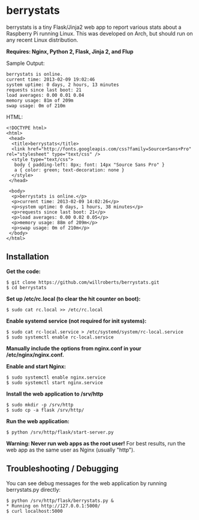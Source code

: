berrystats
==========

berrystats is a tiny Flask/Jinja2 web app to report various stats about a Raspberry Pi running Linux.
This was developed on Arch, but should run on any recent Linux distribution.

**Requires: Nginx, Python 2, Flask, Jinja 2, and Flup**

Sample Output:

    berrystats is online.
    current time: 2013-02-09 19:02:46
    system uptime: 0 days, 2 hours, 13 minutes
    requests since last boot: 21
    load averages: 0.00 0.01 0.04
    memory usage: 81m of 209m
    swap usage: 0m of 210m

HTML:

    <!DOCTYPE html>
    <html>
     <head>
      <title>berrystats</title>
      <link href="http://fonts.googleapis.com/css?family=Source+Sans+Pro" rel="stylesheet" type="text/css" />
      <style type="text/css">
       body { padding-left: 8px; font: 14px "Source Sans Pro" }
       a { color: green; text-decoration: none }
      </style>
     </head>

     <body>
      <p>berrystats is online.</p>
      <p>current time: 2013-02-09 14:02:26</p>
      <p>system uptime: 0 days, 1 hours, 38 minutes</p>
      <p>requests since last boot: 21</p>
      <p>load averages: 0.00 0.02 0.05</p>
      <p>memory usage: 88m of 209m</p>
      <p>swap usage: 0m of 210m</p>
     </body>
    </html>

Installation
------------

**Get the code:**

    $ git clone https://github.com/willroberts/berrystats.git
    $ cd berrystats

**Set up /etc/rc.local (to clear the hit counter on boot):**

    $ sudo cat rc.local >> /etc/rc.local

**Enable systemd service (not required for init systems):**

    $ sudo cat rc-local.service > /etc/systemd/system/rc-local.service
    $ sudo systemctl enable rc-local.service

**Manually include the options from nginx.conf in your /etc/nginx/nginx.conf.**

**Enable and start Nginx:**

    $ sudo systemctl enable nginx.service
    $ sudo systemctl start nginx.service

**Install the web application to /srv/http**

    $ sudo mkdir -p /srv/http
    $ sudo cp -a flask /srv/http/

**Run the web application:**

    $ python /srv/http/flask/start-server.py

**Warning: Never run web apps as the root user!** For best results, run the web app as the same user as Nginx (usually "http").

Troubleshooting / Debugging
---------------------------

You can see debug messages for the web application by running berrystats.py directly:

    $ python /srv/http/flask/berrystats.py &
    * Running on http://127.0.0.1:5000/
    $ curl localhost:5000
